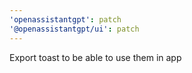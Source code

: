 ```yaml
---
'openassistantgpt': patch
'@openassistantgpt/ui': patch
---
```


Export toast to be able to use them in app

